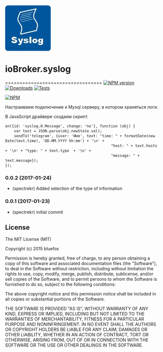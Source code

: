 ![Logo](admin/syslog.png)
# ioBroker.syslog
==================================
[![NPM version](http://img.shields.io/npm/v/iobroker.syslog.svg)](https://www.npmjs.com/package/iobroker.syslog)
[![Downloads](https://img.shields.io/npm/dm/iobroker.syslog.svg)](https://www.npmjs.com/package/iobroker.syslog)
[![Tests](https://travis-ci.org/ioBroker/ioBroker.syslog.svg?branch=master)](https://travis-ci.org/ioBroker/ioBroker.syslog)

[![NPM](https://nodei.co/npm/iobroker.syslog.png?downloads=true)](https://nodei.co/npm/iobroker.syslog/)

Настраиваем подключение к Mysql серверу, в котором храняться логи.

В JavaScript драйвере создаем скрипт.

```
on({id: 'syslog.0.Message', change: 'ne'}, function (obj) {
    var text = JSON.parse(obj.newState.val);
    sendTo('telegram', {user: 'Имя', text: "time: " + formatDate(new Date(text.time), 'DD.MM.YYYY hh:mm') + '\n' +
                                                "host: " + text.hosts + '\n' + "type: " + text.type  + '\n' +
                                                "message: " + text.message});
});
```


### 0.0.2 (2017-01-24)
* (spectrekr) Added selection of the type of information

### 0.0.1 (2017-01-23)
* (spectrekr) initial commit

## License

The MIT License (MIT)

Copyright (c) 2015 bluefox

Permission is hereby granted, free of charge, to any person obtaining a copy
of this software and associated documentation files (the "Software"), to deal
in the Software without restriction, including without limitation the rights
to use, copy, modify, merge, publish, distribute, sublicense, and/or sell
copies of the Software, and to permit persons to whom the Software is
furnished to do so, subject to the following conditions:

The above copyright notice and this permission notice shall be included in
all copies or substantial portions of the Software.

THE SOFTWARE IS PROVIDED "AS IS", WITHOUT WARRANTY OF ANY KIND, EXPRESS OR
IMPLIED, INCLUDING BUT NOT LIMITED TO THE WARRANTIES OF MERCHANTABILITY,
FITNESS FOR A PARTICULAR PURPOSE AND NONINFRINGEMENT. IN NO EVENT SHALL THE
AUTHORS OR COPYRIGHT HOLDERS BE LIABLE FOR ANY CLAIM, DAMAGES OR OTHER
LIABILITY, WHETHER IN AN ACTION OF CONTRACT, TORT OR OTHERWISE, ARISING FROM,
OUT OF OR IN CONNECTION WITH THE SOFTWARE OR THE USE OR OTHER DEALINGS IN
THE SOFTWARE.
